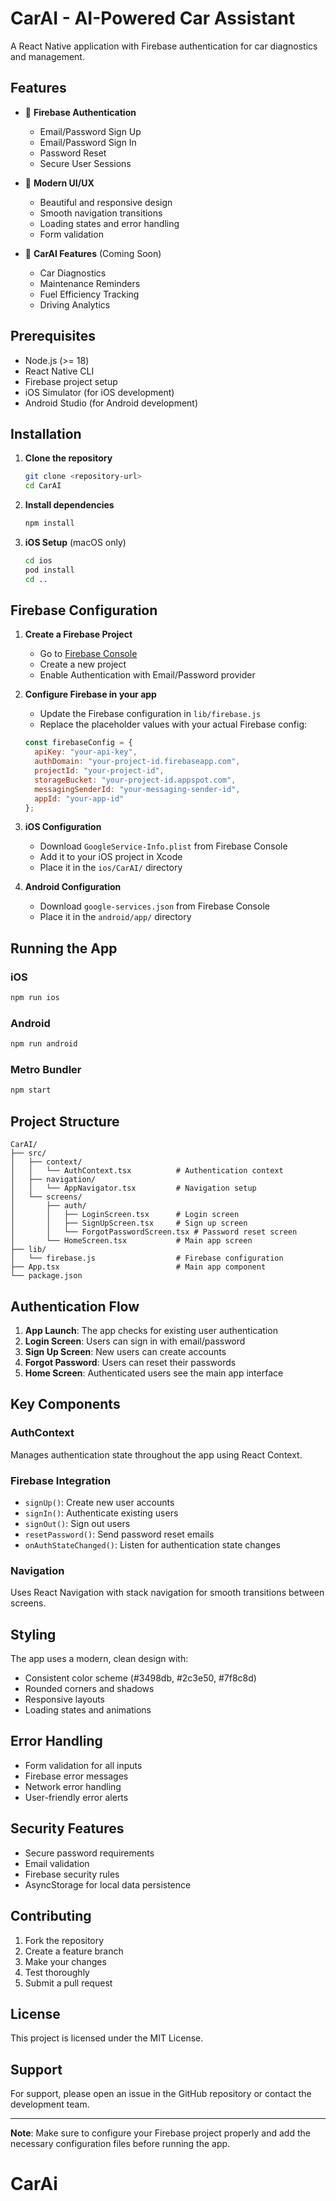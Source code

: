 # CarAI - AI-Powered Car Assistant

A React Native application with Firebase authentication for car diagnostics and management.

## Features

- 🔐 **Firebase Authentication**
  - Email/Password Sign Up
  - Email/Password Sign In
  - Password Reset
  - Secure User Sessions

- 🎨 **Modern UI/UX**
  - Beautiful and responsive design
  - Smooth navigation transitions
  - Loading states and error handling
  - Form validation

- 🚗 **CarAI Features** (Coming Soon)
  - Car Diagnostics
  - Maintenance Reminders
  - Fuel Efficiency Tracking
  - Driving Analytics

## Prerequisites

- Node.js (>= 18)
- React Native CLI
- Firebase project setup
- iOS Simulator (for iOS development)
- Android Studio (for Android development)

## Installation

1. **Clone the repository**
   ```bash
   git clone <repository-url>
   cd CarAI
   ```

2. **Install dependencies**
   ```bash
   npm install
   ```

3. **iOS Setup** (macOS only)
   ```bash
   cd ios
   pod install
   cd ..
   ```

## Firebase Configuration

1. **Create a Firebase Project**
   - Go to [Firebase Console](https://console.firebase.google.com/)
   - Create a new project
   - Enable Authentication with Email/Password provider

2. **Configure Firebase in your app**
   - Update the Firebase configuration in `lib/firebase.js`
   - Replace the placeholder values with your actual Firebase config:

   ```javascript
   const firebaseConfig = {
     apiKey: "your-api-key",
     authDomain: "your-project-id.firebaseapp.com",
     projectId: "your-project-id",
     storageBucket: "your-project-id.appspot.com",
     messagingSenderId: "your-messaging-sender-id",
     appId: "your-app-id"
   };
   ```

3. **iOS Configuration**
   - Download `GoogleService-Info.plist` from Firebase Console
   - Add it to your iOS project in Xcode
   - Place it in the `ios/CarAI/` directory

4. **Android Configuration**
   - Download `google-services.json` from Firebase Console
   - Place it in the `android/app/` directory

## Running the App

### iOS
```bash
npm run ios
```

### Android
```bash
npm run android
```

### Metro Bundler
```bash
npm start
```

## Project Structure

```
CarAI/
├── src/
│   ├── context/
│   │   └── AuthContext.tsx          # Authentication context
│   ├── navigation/
│   │   └── AppNavigator.tsx         # Navigation setup
│   └── screens/
│       ├── auth/
│       │   ├── LoginScreen.tsx      # Login screen
│       │   ├── SignUpScreen.tsx     # Sign up screen
│       │   └── ForgotPasswordScreen.tsx # Password reset screen
│       └── HomeScreen.tsx           # Main app screen
├── lib/
│   └── firebase.js                  # Firebase configuration
├── App.tsx                          # Main app component
└── package.json
```

## Authentication Flow

1. **App Launch**: The app checks for existing user authentication
2. **Login Screen**: Users can sign in with email/password
3. **Sign Up Screen**: New users can create accounts
4. **Forgot Password**: Users can reset their passwords
5. **Home Screen**: Authenticated users see the main app interface

## Key Components

### AuthContext
Manages authentication state throughout the app using React Context.

### Firebase Integration
- `signUp()`: Create new user accounts
- `signIn()`: Authenticate existing users
- `signOut()`: Sign out users
- `resetPassword()`: Send password reset emails
- `onAuthStateChanged()`: Listen for authentication state changes

### Navigation
Uses React Navigation with stack navigation for smooth transitions between screens.

## Styling

The app uses a modern, clean design with:
- Consistent color scheme (#3498db, #2c3e50, #7f8c8d)
- Rounded corners and shadows
- Responsive layouts
- Loading states and animations

## Error Handling

- Form validation for all inputs
- Firebase error messages
- Network error handling
- User-friendly error alerts

## Security Features

- Secure password requirements
- Email validation
- Firebase security rules
- AsyncStorage for local data persistence

## Contributing

1. Fork the repository
2. Create a feature branch
3. Make your changes
4. Test thoroughly
5. Submit a pull request

## License

This project is licensed under the MIT License.

## Support

For support, please open an issue in the GitHub repository or contact the development team.

---

**Note**: Make sure to configure your Firebase project properly and add the necessary configuration files before running the app.
# CarAi
